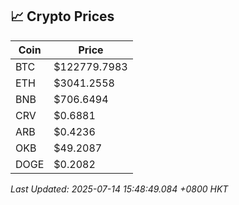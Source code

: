 ## 📈 Crypto Prices

| Coin | Price |
| ---- | ----- |
| BTC | $122779.7983 |
| ETH | $3041.2558 |
| BNB | $706.6494 |
| CRV | $0.6881 |
| ARB | $0.4236 |
| OKB | $49.2087 |
| DOGE | $0.2082 |

_Last Updated: 2025-07-14 15:48:49.084 +0800 HKT_